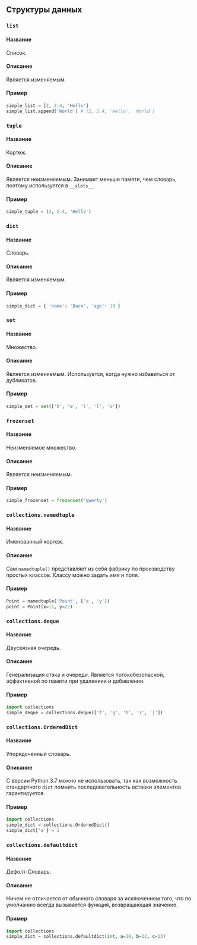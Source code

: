 ## Структуры данных

### `list`
#### Название
Список.
#### Описание
Является изменяемым.
#### Пример
```python
simple_list = [2, 2.4, 'Hello']
simple_list.append('World') # [2, 2.4, 'Hello', 'World']
```

### `tuple`
#### Название
Кортеж.
#### Описание
Является неизменяемым. Занимает меньше памяти, чем словарь, поэтому используется в `__slots__`.
#### Пример
```python
simple_tuple = (2, 2.4, 'Hello')
```

### `dict`
#### Название
Словарь.
#### Описание
Является изменяемым.
#### Пример
```python
simple_dict = { 'name': 'Вася', 'age': 10 }
```

### `set`
#### Название
Множество.
#### Описание
Является изменяемым. Используется, когда нужно избавиться от дубликатов.
#### Пример
```python
simple_set = set(['h', 'e', 'l', 'l', 'o'])
```

### `frozenset`
#### Название
Неизменяемое множество.
#### Описание
Является неизменяемым.
#### Пример
```python
simple_frozenset = frozenset('qwerty')
```

### `collections.namedtuple`
#### Название
Именованный кортеж.
#### Описание
Сам `namedtuple()` представляет из себя фабрику по производству простых классов.
Классу можно задать имя и поля.
#### Пример
```python
Point = namedtuple('Point', ['x', 'y'])
point = Point(x=11, y=22)
```

### `collections.deque`
#### Название
Двусвязная очередь.
#### Описание
Генерализация стэка и очереди. Является потокобезопасной, эффективной по памяти при
удалениии и добавлении.
#### Пример
```python
import collections
simple_deque = collections.deque(['f', 'g', 'h', 'i', 'j'])
```

### `collections.OrderedDict`
#### Название
Упорядоченный словарь.
#### Описание
С версии Python 3.7 можно не использовать, так как возможность стандартного `dict` помнить последовательность вставки
элементов гарантируется.
#### Пример
```python
import collections
simple_dict = collections.OrderedDict()
simple_dict['a'] = 1
```

### `collections.defaultdict`
#### Название
Дефолт-Словарь.
#### Описание
Ничем не отличается от обычного словаря за исключением того, что по умолчанию всегда вызывается функция, возвращающая
значение.
#### Пример
```python
import collections
simple_dict = collections.defaultdict(int, a=10, b=12, c=13)
```